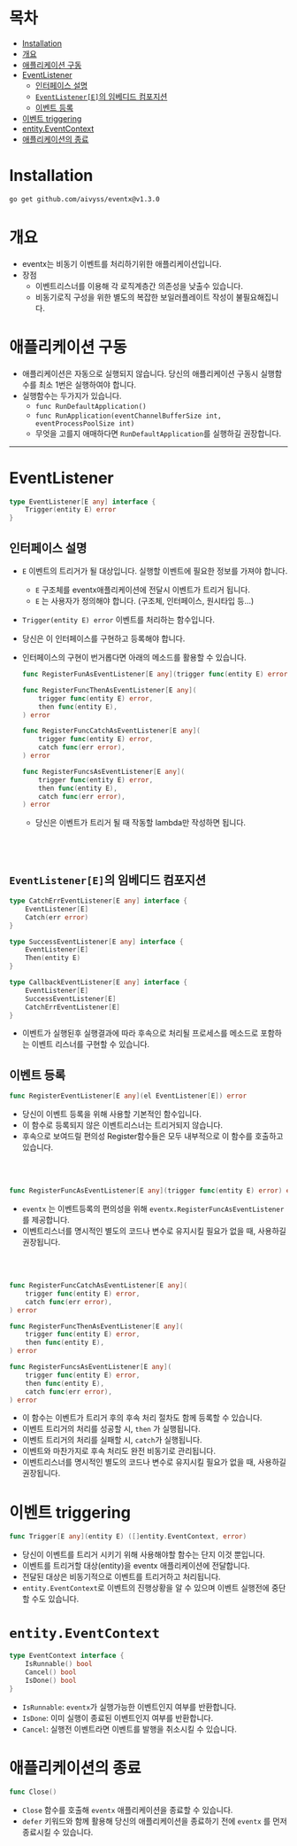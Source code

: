 # 목차
- [Installation](#installation)
- [개요](#개요)
- [애플리케이션 구동](#애플리케이션-구동)
- [EventListener](#eventlistener)
  * [인터페이스 설명](#인터페이스-설명)
  * [`EventListener[E]`의 임베디드 컴포지션](#eventlistenere의-임베디드-컴포지션)
  * [이벤트 등록](#이벤트-등록)
- [이벤트 triggering](#이벤트-triggering)
- [entity.EventContext](#entityeventcontext)
- [애플리케이션의 종료](#애플리케이션의-종료)

# Installation
```sh
go get github.com/aivyss/eventx@v1.3.0
```

# 개요
- eventx는 비동기 이벤트를 처리하기위한 애플리케이션입니다.
- 장점
  - 이벤트리스너를 이용해 각 로직계층간 의존성을 낮출수 있습니다.
  - 비동기로직 구성을 위한 별도의 복잡한 보일러플레이트 작성이 불필요해집니다.

# 애플리케이션 구동

- 애플리케이션은 자동으로 실행되지 않습니다. 당신의 애플리케이션 구동시 실행함수를 최소 1번은 실행하여야 합니다.
- 실행함수는 두가지가 있습니다.
  - `func RunDefaultApplication()`
  - `func RunApplication(eventChannelBufferSize int, eventProcessPoolSize int)`
  - 무엇을 고를지 애매하다면 `RunDefaultApplication`를 실행하길 권장합니다.

---

# EventListener

```go
type EventListener[E any] interface {
    Trigger(entity E) error
}
```

## 인터페이스 설명

- `E` 이벤트의 트리거가 될 대상입니다. 실행할 이벤트에 필요한 정보를 가져야 합니다.
  - `E` 구조체를 eventx애플리케이션에 전달시 이벤트가 트리거 됩니다.
  - `E` 는 사용자가 정의해야 합니다. (구조체, 인터페이스, 원시타입 등...)

- `Trigger(entity E) error` 이벤트를 처리하는 함수입니다.
- 당신은 이 인터페이스를 구현하고 등록해야 합니다.
- 인터페이스의 구현이 번거롭다면 아래의 메소드를 활용할 수 있습니다.
  ```go
  func RegisterFunAsEventListener[E any](trigger func(entity E) error) error
  
  func RegisterFuncThenAsEventListener[E any](
      trigger func(entity E) error,
      then func(entity E),
  ) error
  
  func RegisterFuncCatchAsEventListener[E any](
      trigger func(entity E) error,
      catch func(err error),
  ) error

  func RegisterFuncsAsEventListener[E any](
      trigger func(entity E) error,
      then func(entity E),
      catch func(err error),
  ) error
  ```
  - 당신은 이벤트가 트리거 될 때 작동할 lambda만 작성하면 됩니다.

<br>
<br>

## `EventListener[E]`의 임베디드 컴포지션
```go
type CatchErrEventListener[E any] interface {
    EventListener[E]
    Catch(err error)
}

type SuccessEventListener[E any] interface {
    EventListener[E]
    Then(entity E)
}

type CallbackEventListener[E any] interface {
    EventListener[E]
    SuccessEventListener[E]
    CatchErrEventListener[E]
}
```
- 이벤트가 실행된후 실행결과에 따라 후속으로 처리될 프로세스를 메소드로 포함하는 이벤트 리스너를 구현할 수 있습니다.

## 이벤트 등록

```go
func RegisterEventListener[E any](el EventListener[E]) error
```

- 당신이 이벤트 등록을 위해 사용할 기본적인 함수입니다.
- 이 함수로 등록되지 않은 이벤트리스너는 트리거되지 않습니다.
- 후속으로 보여드릴 편의성 Register함수들은 모두 내부적으로 이 함수를 호출하고 있습니다.

<br>
<br>

```go
func RegisterFuncAsEventListener[E any](trigger func(entity E) error) error
```

- `eventx` 는 이벤트등록의 편의성을 위해 `eventx.RegisterFuncAsEventListener`를 제공합니다.
- 이벤트리스너를 명시적인 별도의 코드나 변수로 유지시킬 필요가 없을 때, 사용하길 권장됩니다.

<br>
<br>



```go
func RegisterFuncCatchAsEventListener[E any](
  	trigger func(entity E) error,
  	catch func(err error),
) error

func RegisterFuncThenAsEventListener[E any](
  	trigger func(entity E) error,
  	then func(entity E),
) error

func RegisterFuncsAsEventListener[E any](
    trigger func(entity E) error,
    then func(entity E),
    catch func(err error),
) error
```

- 이 함수는 이벤트가 트리거 후의 후속 처리 절차도 함께 등록할 수 있습니다.
- 이벤트 트리거의 처리를 성공할 시, `then` 가 실행됩니다.
- 이벤트 트리거의 처리를 실패할 시, `catch`가 실행됩니다.
- 이벤트와 마찬가지로 후속 처리도 완전 비동기로 관리됩니다.
- 이벤트리스너를 명시적인 별도의 코드나 변수로 유지시킬 필요가 없을 때, 사용하길 권장됩니다.

# 이벤트 triggering

```go
func Trigger[E any](entity E) ([]entity.EventContext, error)
```

- 당신이 이벤트를 트리거 시키기 위해 사용해야할 함수는 단지 이것 뿐입니다.
- 이벤트를 트리거할 대상(entity)을 eventx 애플리케이션에 전달합니다.
- 전달된 대상은 비동기적으로 이벤트를 트리거하고 처리됩니다.
- `entity.EventContext`로 이벤트의 진행상황을 알 수 있으며 이벤트 실행전에 중단할 수도 있습니다.

# `entity.EventContext`
```go
type EventContext interface {
    IsRunnable() bool
    Cancel() bool
    IsDone() bool
}
```
- `IsRunnable`: `eventx`가 실행가능한 이벤트인지 여부를 반환합니다.
- `IsDone`: 이미 실행이 종료된 이벤트인지 여부를 반환합니다.
- `Cancel`: 실행전 이벤트라면 이벤트를 발행을 취소시킬 수 있습니다.

# 애플리케이션의 종료

```go
func Close()
```

- `Close` 함수를 호출해 `eventx` 애플리케이션을 종료할 수 있습니다.
- `defer` 키워드와 함께 활용해 당신의 애플리케이션을 종료하기 전에 `eventx` 를 먼저 종료시킬 수 있습니다.